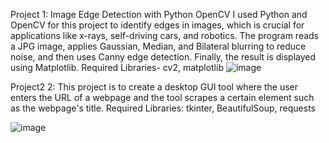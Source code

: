 Project 1: Image Edge Detection with Python OpenCV
I used Python and OpenCV for this project to identify edges in images, which is crucial for applications like x-rays, self-driving cars, and robotics. The program reads a JPG image, applies Gaussian, Median, and Bilateral blurring to reduce noise, and then uses Canny edge detection. Finally, the result is displayed using Matplotlib.
Required Libraries- cv2, matplotlib
![image](https://github.com/user-attachments/assets/ec4fa34b-4491-4151-8d1a-80928036e01a)

Project2 2: 
 This project is to create a desktop GUI tool where the user enters the URL of a webpage and the tool scrapes a certain element such as the webpage's title.
 Required Libraries: tkinter, BeautifulSoup, requests
 
 ![image](https://github.com/user-attachments/assets/0e3f7813-e0e1-4b6e-a60c-31ef30e90aec)

